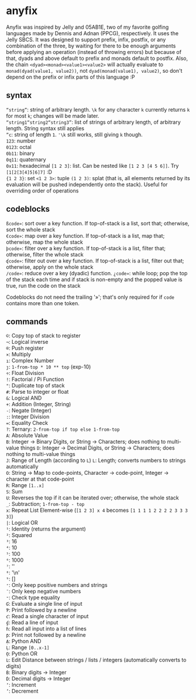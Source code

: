 # anyfix

Anyfix was inspired by Jelly and 05AB1E, two of my favorite golfing languages made by Dennis and Adnan (PPCG), respectively. It uses the Jelly SBCS. It was designed to support prefix, infix, postfix, or any combination of the three, by waiting for there to be enough arguments before applying an operation (instead of throwing errors) but because of that, dyads and above default to prefix and monads default to postfix. Also, the chain `<dyad><monad><value1><value2>` will actually evaluate to `monad(dyad(value1, value2))`, not `dyad(monad(value1), value2)`, so don't depend on the prefix or infix parts of this language :P

## syntax

`“string”`: string of arbitrary length. `\k` for any character `k` currently returns `k` for most `k`; changes will be made later.  
`“string1“string2“string3”`: list of strings of arbitrary length, of arbitrary length. String syntax still applies  
`”c`: string of length `1`. `'\k` still works, still giving `k` though.  
`123`: number  
`0123`: octal  
`0b11`: binary  
`0q11`: quaternary  
`0x11`: hexadecimal
`[1 2 3]`: list. Can be nested like `[1 2 3 [4 5 6]]`. Try `[1[2[3[4]5]6]7]` :D  
`{1 2 3}`: set
`<1 2 3>`: tuple
`(1 2 3)`: splat (that is, all elements returned by its evaluation will be pushed independently onto the stack). Useful for overriding order of operations

## codeblocks
`ßcode»`: sort over a key function. If top-of-stack is a list, sort that; otherwise, sort the whole stack  
`€code»`: map over a key function. If top-of-stack is a list, map that; otherwise, map the whole stack  
`þcode»`: filter over a key function. If top-of-stack is a list, filter that; otherwise, filter the whole stack  
`ʠcode»`: filter out over a key function. If top-of-stack is a list, filter out that; otherwise, apply on the whole stack  
`/code»`: reduce over a key (dyadic) function.
`¿code»`: while loop; pop the top of the stack each time and if stack is non-empty and the popped value is true, run the code on the stack  

Codeblocks do not need the trailing '»'; that's only required for if `code` contains more than one token.  

## commands
`©`: Copy top of stack to register  
`¬`: Logical inverse  
`®`: Push register  
`×`: Multiply  
`ı`: Complex Number  
`ȷ`: `1-from-top * 10 ** top` (exp-10)  
`÷`: Float Division  
`!`: Factorial / Pi Function  
`"`: Duplicate top of stack  
`#`: Parse to integer or float  
`&`: Logical AND  
`+`: Addition (Integer, String)  
`-`: Negate (Integer)  
`:`: Integer Division  
`=`: Equality Check  
`?`: Ternary: `2-from-top if top else 1-from-top`  
`A`: Absolute Value  
`B`: Integer -> Binary Digits, or String -> Characters; does nothing to multi-value things
`D`: Integer -> Decimal Digits, or String -> Characters; does nothing to multi-value things  
`J`: Range of Length (according to `L`)
`L`: Length; converts numbers to strings automatically  
`O`: String -> Map to code-points, Character -> code-point, Integer -> character at that code-point  
`R`: Range `[1..x]`  
`S`: Sum  
`U`: Reverses the top if it can be iterated over; otherwise, the whole stack  
`_`: Subtraction; `1-from-top - top`  
`x`: Repeat List Element-wise (`[1 2 3] x 4` becomes `[1 1 1 1 2 2 2 2 3 3 3 3]`)  
`|`: Logical OR  
`¹`: Identity (returns the argument)  
`²`: Squared  
`³`: 16  
`⁴`: 10  
`⁵`: 100  
`⁶`: 1000  
`⁷`: ''  
`⁸`: '\n'  
`⁹`: []  
`⁺`: Only keep positive numbers and strings  
`¯`: Only keep negative numbers  
`⁼`: Check type equality  
`Ɠ`: Evaluate a single line of input  
`Ƥ`: Print followed by a newline  
`ƈ`: Read a single character of input  
`ɠ`: Read a line of input  
`ɦ`: Read all input into a list of lines  
`ƥ`: Print not followed by a newline  
`Ạ`: Python AND  
`Ḷ`: Range `[0..x-1]`  
`Ọ`: Python OR  
`Ŀ`: Edit Distance between strings / lists / integers (automatically converts to digits)  
`Ḃ`: Binary digits -> Integer  
`Ḋ`: Decimal digits -> Integer  
`‘`: Increment  
`’`: Decrement  
